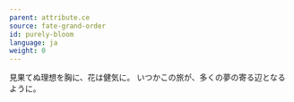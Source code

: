 ```yaml
---
parent: attribute.ce
source: fate-grand-order
id: purely-bloom
language: ja
weight: 0
---
```


見果てぬ理想を胸に、花は健気に。
いつかこの旅が、多くの夢の寄る辺となるように。
